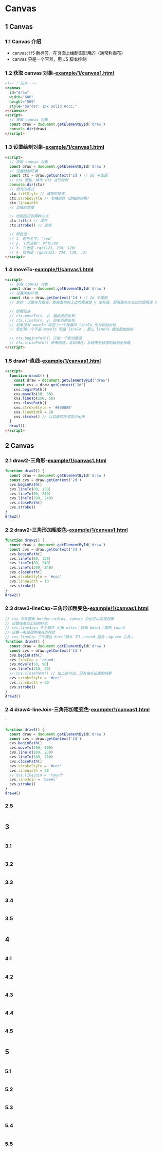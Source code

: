 # Canvas

## 1 Canvas

### 1.1 Canvas 介绍

- canvas: H5 新标签，在页面上绘制图形用的（通常称画布）
- canvas 只是一个容器，用 JS 脚本控制

### 1.2 获取 canvas 对象-[example/1/canvas1.html](../../public/example/1/canvas1.html)

```html
<!-- ! 回车 -->
<canvas
  id="draw"
  width="600"
  height="500"
  style="border: 1px solid #ccc;"
></canvas>
<script>
  // 获取 canvas 对象
  const draw = document.getElementById('draw')
  console.dir(draw)
</script>
```

### 1.3 设置绘制对象-[example/1/canvas1.html](../../public/example/1/canvas1.html)

```html
<script>
  // 获取 canvas 对象
  const draw = document.getElementById('draw')
  // 设置绘制环境
  const ctx = draw.getContext('2d') // 2d 平面图
  // ctx 面板，操作 ctx 进行绘制
  console.dir(ctx)
  // 填充的样式
  ctx.fillStyle // 填充的样式
  ctx.strokeSytle // 笔触颜色（边框的颜色）
  ctx.lineWidth
  // 边框的宽度

  // 绘制图形有两种方式
  ctx.fill() // 填充
  ctx.stroke() // 边框

  // 颜色值：
  // 1. 颜色名字: "red"
  // 2. 十六进制： #ff6700
  // 3. 三色值：rgb(123, 234, 120)
  // 4. 四色值：rgba(123, 234, 120, .3)
</script>
```

### 1.4 moveTo-[example/1/canvas1.html](../../public/example/1/canvas1.html)

```html
<script>
  // 获取 canvas 对象
  const draw = document.getElementById('draw')
  // 设置绘制环境
  const ctx = draw.getContext('2d') // 2d 平面图
  // 坐标：以画布为基准，距离画布的上边的距离是 y 坐标值，距离画布的左边的距离是 x 坐标值

  // 绘制线条
  // ctx.moveTo(x, y) 起始点的坐标
  // ctx.lineTo(x, y) 结束点的坐标
  // 如果没有 moveTo 就把上一个挨着的 lineTo 作为起始坐标
  // 假如第一个不是 moveTo 而是 lineTo ，那么 lineTo 就是起始坐标

  // ctx.beginePath() 开始一个新的路径
  // ctx.closePath() 结束路径，自动闭合，从结束坐标值到起始坐标值
</script>
```

### 1.5 draw1-直线-[example/1/canvas1.html](../../public/example/1/canvas1.html)

```html
<script>
  function draw1() {
    const draw = document.getElementById('draw')
    const cvs = draw.getContext('2d')
    cvs.beginPath()
    cvs.moveTo(50, 50)
    cvs.lineTo(150, 50)
    cvs.closePath()
    cvs.strokeStyle = '#800080'
    cvs.lineWidth = 20
    cvs.stroke() // 以边框的形式显示出来
  }
  draw1()
</script>
```

## 2 Canvas

### 2.1 draw2-三角形-[example/1/canvas1.html](../../public/example/1/canvas1.html)

```js
function draw2() {
  const draw = document.getElementById('draw')
  const cvs = draw.getContext('2d')
  cvs.beginPath()
  cvs.lineTo(80, 120)
  cvs.lineTo(80, 240)
  cvs.lineTo(200, 240)
  cvs.closePath()
  cvs.stroke()
}
draw2()
```

### 2.2 draw2-三角形加粗变色-[example/1/canvas1.html](../../public/example/1/canvas1.html)

```js
function draw2() {
  const draw = document.getElementById('draw')
  const cvs = draw.getContext('2d')
  cvs.beginPath()
  cvs.lineTo(80, 120)
  cvs.lineTo(80, 240)
  cvs.lineTo(200, 240)
  cvs.closePath()
  cvs.strokeStyle = '#ccc'
  cvs.lineWidth = 10
  cvs.stroke()
}
draw2()
```

### 2.3 draw3-lineCap-三角形加粗变色-[example/1/canvas1.html](../../public/example/1/canvas1.html)

```js
// css 中有圆角 border-radius, canvas 中也可以实现效果
// 设置线条交汇处的样式
// cvs.lineJoin 三个属性 尖角 miter；斜角 bevel；圆角 round
// 设置一条线段两端点的样式
// cvs.lineCap 三个属性 butt(默认 平)；round 圆角；square 方角；
function draw3() {
  const draw = document.getElementById('draw')
  const cvs = draw.getContext('2d')
  cvs.beginPath()
  cvs.lineCap = 'round'
  cvs.moveTo(50, 50)
  cvs.lineTo(250, 50)
  // cvs.closePath() // 加上这句话，没有端点设置的效果
  cvs.strokeStyle = '#ccc'
  cvs.lineWidth = 20
  cvs.stroke()
}
draw3()
```

### 2.4 draw4-lineJoin-三角形加粗变色-[example/1/canvas1.html](../../public/example/1/canvas1.html)
`
```js
function draw4() {
  const draw = document.getElementById('draw')
  const cvs = draw.getContext('2d')
  cvs.beginPath()
  cvs.moveTo(200, 100)
  cvs.lineTo(100, 250)
  cvs.lineTo(300, 250)
  cvs.closePath()
  cvs.strokeStyle = '#ccc'
  cvs.lineWidth = 20
  // cvs.lineJoin = 'round'
  cvs.lineJoin = 'bevel'
  cvs.stroke()
}
draw4()
```

### 2.5

```js

```

## 3

```js

```

### 3.1

```js

```

### 3.2

```js

```

### 3.3

```js

```

### 3.4

```js

```

### 3.5

```js

```

## 4

```js

```

### 4.1

```js

```

### 4.2

```js

```

### 4.3

```js

```

### 4.4

```js

```

### 4.5

```js

```

## 5

```js

```

### 5.1

```js

```

### 5.2

```js

```

### 5.3

```js

```

### 5.4

```js

```

### 5.5

```js

```
